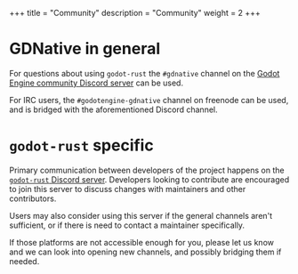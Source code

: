 +++
title = "Community"
description = "Community"
weight = 2
+++

# GDNative in general

For questions about using `godot-rust` the `#gdnative` channel on the [Godot Engine community Discord server](https://godotengine.org/community) can be used.

For IRC users, the `#godotengine-gdnative` channel on freenode can be used, and is bridged with the aforementioned Discord channel.

# `godot-rust` specific

Primary communication between developers of the project happens on the [`godot-rust` Discord server](https://discord.gg/FNudpBD). Developers looking to contribute are encouraged to join this server to discuss changes with maintainers and other contributors.

Users may also consider using this server if the general channels aren't sufficient, or if there is need to contact a maintainer specifically.

If those platforms are not accessible enough for you, please let us know and we can look into opening new channels, and possibly bridging them if needed.